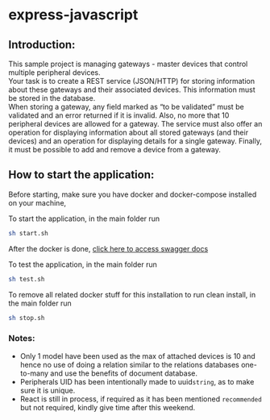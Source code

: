 # express-javascript

## Introduction:

This sample project is managing gateways - master devices that control multiple peripheral
devices.  
Your task is to create a REST service (JSON/HTTP) for storing information about these
gateways and their associated devices. This information must be stored in the database.  
When storing a gateway, any field marked as “to be validated” must be validated and an error
returned if it is invalid. Also, no more that 10 peripheral devices are allowed for a gateway.
The service must also offer an operation for displaying information about all stored gateways
(and their devices) and an operation for displaying details for a single gateway. Finally, it must
be possible to add and remove a device from a gateway.


## How to start the application:

Before starting, make sure you have docker and docker-compose installed on your machine,

To start the application, in the main folder run 
```bash
sh start.sh
```
After the docker is done,
[click here to access swagger docs](http://localhost:3000/api-docs/)

To test the application, in the main folder run
```bash
sh test.sh
```

To remove all related docker stuff for this installation to run clean install, in the main folder run
```bash
sh stop.sh
```



### Notes:
 - Only 1 model have been used as the max of attached devices is 10 
and hence no use of doing a relation similar to the relations databases 
one-to-many and use the benefits of document database.
 - Peripherals UID has been intentionally made to uuid`string`, as to make sure it is unique.
 - React is still in process, if required as it has been mentioned `recommended` but not required, kindly give time after this weekend.
